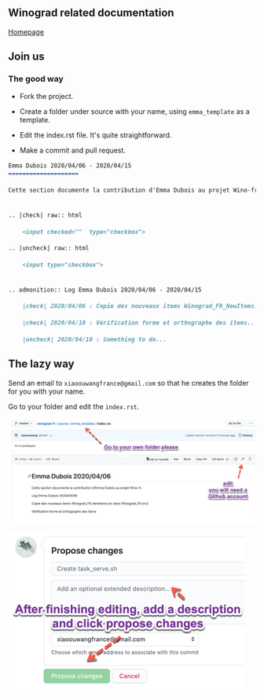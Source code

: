 ## Winograd related documentation

[Homepage](https://winograd-fr.readthedocs.io/en/latest/index.html)


## Join us

### The good way

* Fork the project.

* Create a folder under source with your name, using `emma_template` as a template.

* Edit the index.rst file. It's quite straightforward.

* Make a commit and pull request.

```md
Emma Dubois 2020/04/06 - 2020/04/15
====================

Cette section documente la contribution d'Emma Dubois au projet Wino-fr.


.. |check| raw:: html

    <input checked=""  type="checkbox">

.. |uncheck| raw:: html

    <input type="checkbox">


.. admonition:: Log Emma Dubois 2020/04/06 - 2020/04/15

    |check| 2020/04/06 : Copie des nouveaux items Winograd_FR_NewItems.src dans Winograd_FR.src2

    |check| 2020/04/10 : Vérification forme et orthographe des items..

    |uncheck| 2020/04/10 : Something to do...
```

## The lazy way

Send an email to `xiaoouwangfrance@gmail.com` so that he creates the folder for you with your name.

Go to your folder and edit the `index.rst`.

![](.README_images/ea8a641d.png)

![](.README_images/addb9f20.png)